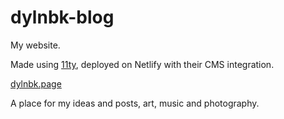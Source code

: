 # dylnbk-blog

My website.

Made using [11ty](https://github.com/11ty/eleventy), deployed on Netlify with their CMS integration.

[dylnbk.page](https://www.dylnbk.info)

A place for my ideas and posts, art, music and photography.
